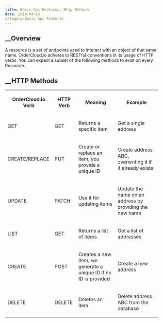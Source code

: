 ```yaml
---
title: Basic Api Features: Http Methods
date: 2018-04-16
category:Basic Api Features
---
```







## __Overview





A resource is a set of endpoints used to interact with an object of that same
name. OrderCloud.io adheres to RESTful conventions in its usage of HTTP verbs.
You can expect a subset of the following methods to exist on every Resource.









##  __HTTP Methods





  
<table>  
<tr>  
<th>

OrderCloud.io Verb

</th>  
<th>

HTTP Verb

</th>  
<th>

Meaning

</th>  
<th>

Example

</th> </tr>  
<tr>  
<td>

GET

</td>  
<td>

GET

</td>  
<td>

Returns a specific item

</td>  
<td>

Get a single address

</td> </tr>  
<tr>  
<td>

CREATE/REPLACE

</td>  
<td>

PUT

</td>  
<td>

Create or replace an item, you provide a unique ID

</td>  
<td>

Create address ABC, overwriting it if it already exists

</td> </tr>  
<tr>  
<td>

UPDATE

</td>  
<td>

PATCH

</td>  
<td>

Use it for updating items

</td>  
<td>

Update the name on an address by providing the new name

</td> </tr>  
<tr>  
<td>

LIST

</td>  
<td>

GET

</td>  
<td>

Returns a list of items

</td>  
<td>

Get a list of addresses

</td> </tr>  
<tr>  
<td>

CREATE

</td>  
<td>

POST

</td>  
<td>

Creates a new item, we generate a unique ID if no ID is provided

</td>  
<td>

Create a new address

</td> </tr>  
<tr>  
<td>

DELETE

</td>  
<td>

DELETE

</td>  
<td>

Deletes an item

</td>  
<td>

Delete address ABC from the database

</td> </tr> </table>







